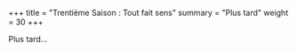 +++
title = "Trentième Saison : Tout fait sens"
summary = "Plus tard"
weight = 30
+++

Plus tard...

